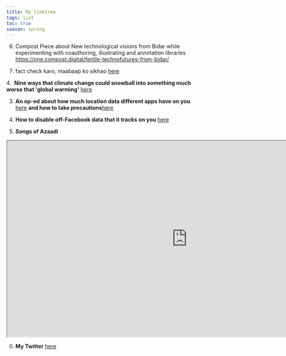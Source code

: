 ```yaml
---
title: My linktree
tags: list
toc: true
season: spring
---
```


6. Compost Piece about New technological visions from Bidar while experimenting with coauthoring, illustrating and annotation libraries
https://one.compost.digital/fertile-technofutures-from-bidar/

5. fact check karo, maabaap ko sikhao
[here](https://services.tattle.co.in/khoj/search)

4.  **Nine ways that climate change could snowball into something much worse that 'global warming'** 
[here](https://www.carbonbrief.org/explainer-nine-tipping-points-that-could-be-triggered-by-climate-change)

 
3. **An op-ed about how much location data different apps have on you**
[here](https://www.nytimes.com/interactive/2019/12/19/opinion/location-tracking-cell-phone.html)
**and how to take precautions**[here](https://www.nytimes.com/interactive/2019/12/19/opinion/location-tracking-privacy-tips.html)

2. **How to disable off-Facebook data that it tracks on you**
[here](https://m.facebook.com/off_facebook_activity/activity_list?_rdr)

1. **Songs of Azaadi**
<iframe src="https://www.youtube.com/playlist?list=PLrxU80wlxtw0ruWSwgs7u56LMnod5ByM8" class="resize-both" style="width: 941px; height: 514px;"></iframe>

0. **My Twitter**
[here](www.twitter.com/micahalex_)